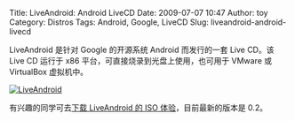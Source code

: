 Title: LiveAndroid: Android LiveCD
Date: 2009-07-07 10:47
Author: toy
Category: Distros
Tags: Android, Google, LiveCD
Slug: liveandroid-android-livecd

LiveAndroid 是针对 Google 的开源系统 Android 而发行的一套 Live CD。该
Live CD 运行于 x86 平台，可直接烧录到光盘上使用，也可用于 VMware 或
VirtualBox 虚拟机中。

[![LiveAndroid](http://i.linuxtoy.org/images/2009/07/android-thumb.png)](http://i.linuxtoy.org/images/2009/07/android.png)

有兴趣的同学可去[下载 LiveAndroid 的 ISO
体验](http://code.google.com/p/live-android/downloads/list)，目前最新的版本是
0.2。

